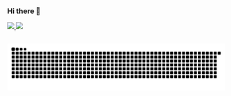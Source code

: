 ### Hi there 👋

<div>
  <a href="https://github.com/slowerdanilo">
  <img height="170em" src="https://github-readme-stats.vercel.app/api?username=slowerdanilo&show_icons=true&theme=dark&include_all_commits=true&count_private=true"/>
  <img height="170em" src="https://github-readme-stats.vercel.app/api/top-langs/?username=slowerdanilo&layout=compact&langs_count=7&theme=dark"/>
</div>
  
##

  ![Snake animation](https://github.com/slowerdanilo/slowerdanilo/blob/output/github-contribution-grid-snake.svg)

